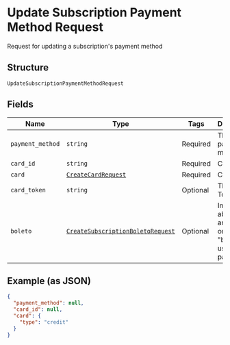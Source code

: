 
# Update Subscription Payment Method Request

Request for updating a subscription's payment method

## Structure

`UpdateSubscriptionPaymentMethodRequest`

## Fields

| Name | Type | Tags | Description |
|  --- | --- | --- | --- |
| `payment_method` | `string` | Required | The new payment method |
| `card_id` | `string` | Required | Card id |
| `card` | [`CreateCardRequest`](../../doc/models/create-card-request.md) | Required | Card data |
| `card_token` | `string` | Optional | The Card Token |
| `boleto` | [`CreateSubscriptionBoletoRequest`](../../doc/models/create-subscription-boleto-request.md) | Optional | Information about fines and interest on the "boleto" used from payment |

## Example (as JSON)

```json
{
  "payment_method": null,
  "card_id": null,
  "card": {
    "type": "credit"
  }
}
```


